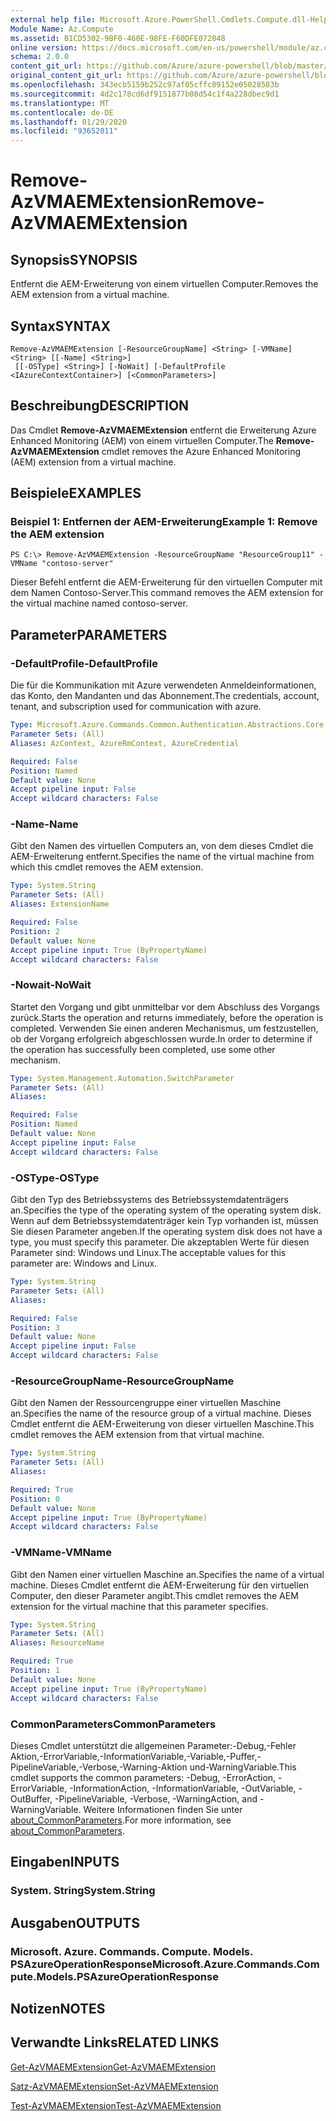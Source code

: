 ```yaml
---
external help file: Microsoft.Azure.PowerShell.Cmdlets.Compute.dll-Help.xml
Module Name: Az.Compute
ms.assetid: B1CD5302-9BF0-460E-98FE-F60DFE072848
online version: https://docs.microsoft.com/en-us/powershell/module/az.compute/remove-azvmaemextension
schema: 2.0.0
content_git_url: https://github.com/Azure/azure-powershell/blob/master/src/Compute/Compute/help/Remove-AzVMAEMExtension.md
original_content_git_url: https://github.com/Azure/azure-powershell/blob/master/src/Compute/Compute/help/Remove-AzVMAEMExtension.md
ms.openlocfilehash: 343ecb5159b252c97af05cffc89152e05028583b
ms.sourcegitcommit: 4d2c178cd6df9151877b08d54c1f4a228dbec9d1
ms.translationtype: MT
ms.contentlocale: de-DE
ms.lasthandoff: 01/29/2020
ms.locfileid: "93652011"
---
```

# <span data-ttu-id="b11e4-101">Remove-AzVMAEMExtension</span><span class="sxs-lookup"><span data-stu-id="b11e4-101">Remove-AzVMAEMExtension</span></span>

## <span data-ttu-id="b11e4-102">Synopsis</span><span class="sxs-lookup"><span data-stu-id="b11e4-102">SYNOPSIS</span></span>
<span data-ttu-id="b11e4-103">Entfernt die AEM-Erweiterung von einem virtuellen Computer.</span><span class="sxs-lookup"><span data-stu-id="b11e4-103">Removes the AEM extension from a virtual machine.</span></span>

## <span data-ttu-id="b11e4-104">Syntax</span><span class="sxs-lookup"><span data-stu-id="b11e4-104">SYNTAX</span></span>

```
Remove-AzVMAEMExtension [-ResourceGroupName] <String> [-VMName] <String> [[-Name] <String>]
 [[-OSType] <String>] [-NoWait] [-DefaultProfile <IAzureContextContainer>] [<CommonParameters>]
```

## <span data-ttu-id="b11e4-105">Beschreibung</span><span class="sxs-lookup"><span data-stu-id="b11e4-105">DESCRIPTION</span></span>
<span data-ttu-id="b11e4-106">Das Cmdlet **Remove-AzVMAEMExtension** entfernt die Erweiterung Azure Enhanced Monitoring (AEM) von einem virtuellen Computer.</span><span class="sxs-lookup"><span data-stu-id="b11e4-106">The **Remove-AzVMAEMExtension** cmdlet removes the Azure Enhanced Monitoring (AEM) extension from a virtual machine.</span></span>

## <span data-ttu-id="b11e4-107">Beispiele</span><span class="sxs-lookup"><span data-stu-id="b11e4-107">EXAMPLES</span></span>

### <span data-ttu-id="b11e4-108">Beispiel 1: Entfernen der AEM-Erweiterung</span><span class="sxs-lookup"><span data-stu-id="b11e4-108">Example 1: Remove the AEM extension</span></span>
```
PS C:\> Remove-AzVMAEMExtension -ResourceGroupName "ResourceGroup11" -VMName "contoso-server"
```

<span data-ttu-id="b11e4-109">Dieser Befehl entfernt die AEM-Erweiterung für den virtuellen Computer mit dem Namen Contoso-Server.</span><span class="sxs-lookup"><span data-stu-id="b11e4-109">This command removes the AEM extension for the virtual machine named contoso-server.</span></span>

## <span data-ttu-id="b11e4-110">Parameter</span><span class="sxs-lookup"><span data-stu-id="b11e4-110">PARAMETERS</span></span>

### <span data-ttu-id="b11e4-111">-DefaultProfile</span><span class="sxs-lookup"><span data-stu-id="b11e4-111">-DefaultProfile</span></span>
<span data-ttu-id="b11e4-112">Die für die Kommunikation mit Azure verwendeten Anmeldeinformationen, das Konto, den Mandanten und das Abonnement.</span><span class="sxs-lookup"><span data-stu-id="b11e4-112">The credentials, account, tenant, and subscription used for communication with azure.</span></span>

```yaml
Type: Microsoft.Azure.Commands.Common.Authentication.Abstractions.Core.IAzureContextContainer
Parameter Sets: (All)
Aliases: AzContext, AzureRmContext, AzureCredential

Required: False
Position: Named
Default value: None
Accept pipeline input: False
Accept wildcard characters: False
```

### <span data-ttu-id="b11e4-113">-Name</span><span class="sxs-lookup"><span data-stu-id="b11e4-113">-Name</span></span>
<span data-ttu-id="b11e4-114">Gibt den Namen des virtuellen Computers an, von dem dieses Cmdlet die AEM-Erweiterung entfernt.</span><span class="sxs-lookup"><span data-stu-id="b11e4-114">Specifies the name of the virtual machine from which this cmdlet removes the AEM extension.</span></span>

```yaml
Type: System.String
Parameter Sets: (All)
Aliases: ExtensionName

Required: False
Position: 2
Default value: None
Accept pipeline input: True (ByPropertyName)
Accept wildcard characters: False
```

### <span data-ttu-id="b11e4-115">-Nowait</span><span class="sxs-lookup"><span data-stu-id="b11e4-115">-NoWait</span></span>
<span data-ttu-id="b11e4-116">Startet den Vorgang und gibt unmittelbar vor dem Abschluss des Vorgangs zurück.</span><span class="sxs-lookup"><span data-stu-id="b11e4-116">Starts the operation and returns immediately, before the operation is completed.</span></span> <span data-ttu-id="b11e4-117">Verwenden Sie einen anderen Mechanismus, um festzustellen, ob der Vorgang erfolgreich abgeschlossen wurde.</span><span class="sxs-lookup"><span data-stu-id="b11e4-117">In order to determine if the operation has successfully been completed, use some other mechanism.</span></span>

```yaml
Type: System.Management.Automation.SwitchParameter
Parameter Sets: (All)
Aliases:

Required: False
Position: Named
Default value: None
Accept pipeline input: False
Accept wildcard characters: False
```

### <span data-ttu-id="b11e4-118">-OSType</span><span class="sxs-lookup"><span data-stu-id="b11e4-118">-OSType</span></span>
<span data-ttu-id="b11e4-119">Gibt den Typ des Betriebssystems des Betriebssystemdatenträgers an.</span><span class="sxs-lookup"><span data-stu-id="b11e4-119">Specifies the type of the operating system of the operating system disk.</span></span>
<span data-ttu-id="b11e4-120">Wenn auf dem Betriebssystemdatenträger kein Typ vorhanden ist, müssen Sie diesen Parameter angeben.</span><span class="sxs-lookup"><span data-stu-id="b11e4-120">If the operating system disk does not have a type, you must specify this parameter.</span></span>
<span data-ttu-id="b11e4-121">Die akzeptablen Werte für diesen Parameter sind: Windows und Linux.</span><span class="sxs-lookup"><span data-stu-id="b11e4-121">The acceptable values for this parameter are: Windows and Linux.</span></span>

```yaml
Type: System.String
Parameter Sets: (All)
Aliases:

Required: False
Position: 3
Default value: None
Accept pipeline input: False
Accept wildcard characters: False
```

### <span data-ttu-id="b11e4-122">-ResourceGroupName</span><span class="sxs-lookup"><span data-stu-id="b11e4-122">-ResourceGroupName</span></span>
<span data-ttu-id="b11e4-123">Gibt den Namen der Ressourcengruppe einer virtuellen Maschine an.</span><span class="sxs-lookup"><span data-stu-id="b11e4-123">Specifies the name of the resource group of a virtual machine.</span></span>
<span data-ttu-id="b11e4-124">Dieses Cmdlet entfernt die AEM-Erweiterung von dieser virtuellen Maschine.</span><span class="sxs-lookup"><span data-stu-id="b11e4-124">This cmdlet removes the AEM extension from that virtual machine.</span></span>

```yaml
Type: System.String
Parameter Sets: (All)
Aliases:

Required: True
Position: 0
Default value: None
Accept pipeline input: True (ByPropertyName)
Accept wildcard characters: False
```

### <span data-ttu-id="b11e4-125">-VMName</span><span class="sxs-lookup"><span data-stu-id="b11e4-125">-VMName</span></span>
<span data-ttu-id="b11e4-126">Gibt den Namen einer virtuellen Maschine an.</span><span class="sxs-lookup"><span data-stu-id="b11e4-126">Specifies the name of a virtual machine.</span></span>
<span data-ttu-id="b11e4-127">Dieses Cmdlet entfernt die AEM-Erweiterung für den virtuellen Computer, den dieser Parameter angibt.</span><span class="sxs-lookup"><span data-stu-id="b11e4-127">This cmdlet removes the AEM extension for the virtual machine that this parameter specifies.</span></span>

```yaml
Type: System.String
Parameter Sets: (All)
Aliases: ResourceName

Required: True
Position: 1
Default value: None
Accept pipeline input: True (ByPropertyName)
Accept wildcard characters: False
```

### <span data-ttu-id="b11e4-128">CommonParameters</span><span class="sxs-lookup"><span data-stu-id="b11e4-128">CommonParameters</span></span>
<span data-ttu-id="b11e4-129">Dieses Cmdlet unterstützt die allgemeinen Parameter:-Debug,-Fehler Aktion,-ErrorVariable,-InformationVariable,-Variable,-Puffer,-PipelineVariable,-Verbose,-Warning-Aktion und-WarningVariable.</span><span class="sxs-lookup"><span data-stu-id="b11e4-129">This cmdlet supports the common parameters: -Debug, -ErrorAction, -ErrorVariable, -InformationAction, -InformationVariable, -OutVariable, -OutBuffer, -PipelineVariable, -Verbose, -WarningAction, and -WarningVariable.</span></span> <span data-ttu-id="b11e4-130">Weitere Informationen finden Sie unter [about_CommonParameters](https://go.microsoft.com/fwlink/?LinkID=113216).</span><span class="sxs-lookup"><span data-stu-id="b11e4-130">For more information, see [about_CommonParameters](https://go.microsoft.com/fwlink/?LinkID=113216).</span></span>

## <span data-ttu-id="b11e4-131">Eingaben</span><span class="sxs-lookup"><span data-stu-id="b11e4-131">INPUTS</span></span>

### <span data-ttu-id="b11e4-132">System. String</span><span class="sxs-lookup"><span data-stu-id="b11e4-132">System.String</span></span>

## <span data-ttu-id="b11e4-133">Ausgaben</span><span class="sxs-lookup"><span data-stu-id="b11e4-133">OUTPUTS</span></span>

### <span data-ttu-id="b11e4-134">Microsoft. Azure. Commands. Compute. Models. PSAzureOperationResponse</span><span class="sxs-lookup"><span data-stu-id="b11e4-134">Microsoft.Azure.Commands.Compute.Models.PSAzureOperationResponse</span></span>

## <span data-ttu-id="b11e4-135">Notizen</span><span class="sxs-lookup"><span data-stu-id="b11e4-135">NOTES</span></span>

## <span data-ttu-id="b11e4-136">Verwandte Links</span><span class="sxs-lookup"><span data-stu-id="b11e4-136">RELATED LINKS</span></span>

[<span data-ttu-id="b11e4-137">Get-AzVMAEMExtension</span><span class="sxs-lookup"><span data-stu-id="b11e4-137">Get-AzVMAEMExtension</span></span>](./Get-AzVMAEMExtension.md)

[<span data-ttu-id="b11e4-138">Satz-AzVMAEMExtension</span><span class="sxs-lookup"><span data-stu-id="b11e4-138">Set-AzVMAEMExtension</span></span>](./Set-AzVMAEMExtension.md)

[<span data-ttu-id="b11e4-139">Test-AzVMAEMExtension</span><span class="sxs-lookup"><span data-stu-id="b11e4-139">Test-AzVMAEMExtension</span></span>](./Test-AzVMAEMExtension.md)


